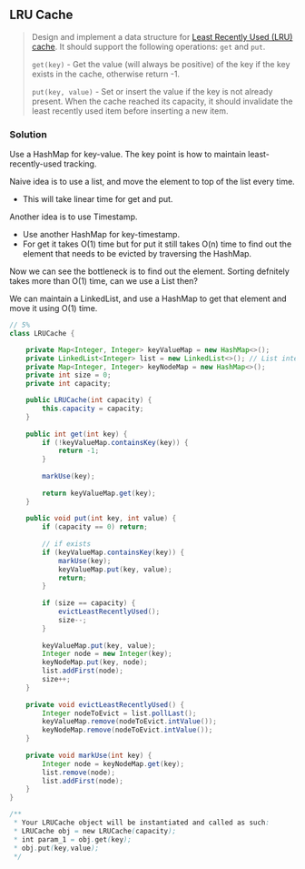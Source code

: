 ## LRU Cache

> Design and implement a data structure for [Least Recently Used (LRU) cache](https://en.wikipedia.org/wiki/Cache_replacement_policies#LRU). It should support the following operations: `get` and `put`.
>
> `get(key)` - Get the value (will always be positive) of the key if the key exists in the cache, otherwise return -1.
>
> `put(key, value)` - Set or insert the value if the key is not already present. When the cache reached its capacity, it should invalidate the least recently used item before inserting a new item.

### Solution

Use a HashMap for key-value. The key point is how to maintain least-recently-used tracking.

Naive idea is to use a list, and move the element to top of the list every time. 

* This will take linear time for get and put.

Another idea is to use Timestamp.

* Use another HashMap for key-timestamp.
* For get it takes O(1) time but for put it still takes O(n) time to find out the element that needs to be evicted by traversing the HashMap.

Now we can see the bottleneck is to find out the element. Sorting defnitely takes more than O(1) time, can we use a List then?

We can maintain a LinkedList, and use a HashMap to get that element and move it using O(1) time.

```java
// 5%
class LRUCache {

    private Map<Integer, Integer> keyValueMap = new HashMap<>();
    private LinkedList<Integer> list = new LinkedList<>(); // List interface does not have `addFirst` method
    private Map<Integer, Integer> keyNodeMap = new HashMap<>();
    private int size = 0;
    private int capacity;

    public LRUCache(int capacity) {
        this.capacity = capacity;
    }
    
    public int get(int key) {
        if (!keyValueMap.containsKey(key)) {
            return -1;
        }
        
        markUse(key);
        
        return keyValueMap.get(key);
    }
    
    public void put(int key, int value) {
        if (capacity == 0) return;
        
        // if exists
        if (keyValueMap.containsKey(key)) {
            markUse(key);
            keyValueMap.put(key, value);
            return;
        }
        
        if (size == capacity) {
            evictLeastRecentlyUsed();
            size--;
        }
        
        keyValueMap.put(key, value);
        Integer node = new Integer(key);
        keyNodeMap.put(key, node);
        list.addFirst(node);
        size++;
    }
    
    private void evictLeastRecentlyUsed() {
        Integer nodeToEvict = list.pollLast();
        keyValueMap.remove(nodeToEvict.intValue());
        keyNodeMap.remove(nodeToEvict.intValue());
    }
    
    private void markUse(int key) {
        Integer node = keyNodeMap.get(key);
        list.remove(node);
        list.addFirst(node);
    }
}

/**
 * Your LRUCache object will be instantiated and called as such:
 * LRUCache obj = new LRUCache(capacity);
 * int param_1 = obj.get(key);
 * obj.put(key,value);
 */
```

